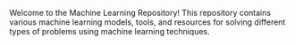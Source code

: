Welcome to the Machine Learning Repository! 
This repository contains various machine learning models, tools, and resources for solving different types of problems using machine learning techniques.
